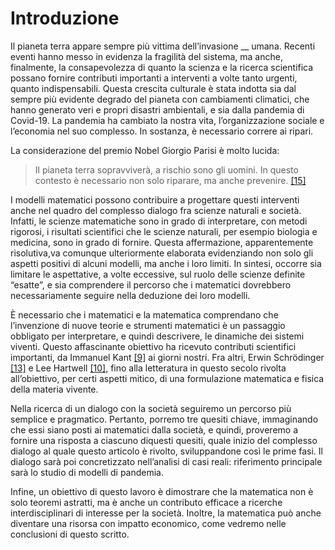 # Introduzione

Il pianeta terra appare sempre più vittima dell’invasione __ umana. Recenti eventi hanno messo in evidenza la fragilità del sistema, ma anche, finalmente, la consapevolezza di quanto la scienza e la ricerca scientifica possano fornire contributi importanti a interventi a volte tanto urgenti, quanto indispensabili. Questa crescita culturale è stata indotta sia dal sempre più evidente degrado del pianeta con cambiamenti climatici, che hanno generato veri e propri disastri ambientali, e sia dalla pandemia di Covid-19. La pandemia ha cambiato la nostra vita, l’organizzazione sociale e l’economia nel suo complesso. In sostanza, è necessario correre ai ripari.

La considerazione del premio Nobel Giorgio Parisi è molto lucida:&#x20;

> Il pianeta terra sopravviverà, a rischio sono gli uomini. In questo contesto è necessario non solo riparare, ma anche prevenire. [\[15\]](riferimenti-bibliografici.md)

I modelli matematici possono contribuire a progettare questi interventi anche nel quadro del complesso dialogo fra scienze naturali e società. Infatti, le scienze matematiche sono in grado di interpretare, con metodi rigorosi, i risultati scientifici che le scienze naturali, per esempio biologia e medicina, sono in grado di fornire. Questa affermazione, apparentemente risolutiva,va comunque ulteriormente elaborata evidenziando non solo gli aspetti positivi di alcuni modelli, ma anche i loro limiti. In sintesi, occorre sia limitare le aspettative, a volte eccessive, sul ruolo delle scienze definite “esatte”, e sia comprendere il percorso che i matematici dovrebbero necessariamente seguire nella deduzione dei loro modelli.

È necessario che i matematici e la matematica comprendano che l’invenzione di nuove teorie e strumenti matematici è un passaggio obbligato per interpretare, e quindi descrivere, le dinamiche dei sistemi viventi. Questo affascinante obiettivo ha ricevuto contributi scientifici importanti, da Immanuel Kant [\[9\]](riferimenti-bibliografici.md) ai giorni nostri. Fra altri, Erwin Schrödinger [\[13\]](riferimenti-bibliografici.md) e Lee Hartwell [\[10\]](riferimenti-bibliografici.md), fino alla letteratura in questo secolo rivolta all’obiettivo, per certi aspetti mitico, di una formulazione matematica e fisica della materia vivente.

Nella ricerca di un dialogo con la società seguiremo un percorso più semplice e pragmatico. Pertanto, porremo tre quesiti chiave, immaginando che essi siano posti ai matematici dalla società, e quindi, proveremo a fornire una risposta a ciascuno diquesti quesiti, quale inizio del complesso dialogo al quale questo articolo è rivolto, sviluppandone così le prime fasi. Il dialogo sarà poi concretizzato nell’analisi di casi reali: riferimento principale sarà lo studio di modelli di pandemia.

Infine, un obiettivo di questo lavoro è dimostrare che la matematica non è solo teoremi astratti, ma è anche un contributo efficace a ricerche interdisciplinari di interesse per la società. Inoltre, la matematica può anche diventare una risorsa con impatto economico, come vedremo nelle conclusioni di questo scritto.

